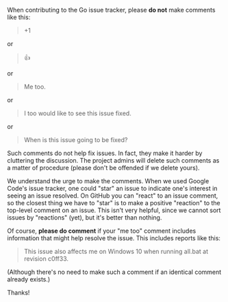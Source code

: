 When contributing to the Go issue tracker, please **do not** make comments like this:

> +1

or

> :+1: 

or

> Me too.

or

> I too would like to see this issue fixed.

or

> When is this issue going to be fixed?

Such comments do not help fix issues. In fact, they make it harder by cluttering the discussion. The project admins will delete such comments as a matter of procedure (please don't be offended if we delete yours).

We understand the urge to make the comments. When we used Google Code's issue tracker, one could "star" an issue to indicate one's interest in seeing an issue resolved. On GitHub you can "react" to an issue comment, so the closest thing we have to "star" is to make a positive "reaction" to the top-level comment on an issue. This isn't very helpful, since we cannot sort issues by "reactions" (yet), but it's better than nothing.

Of course, **please do comment** if your "me too" comment includes information that might help resolve the issue. This includes reports like this:

> This issue also affects me on Windows 10 when running all.bat at revision c0ff33.

(Although there's no need to make such a comment if an identical comment already exists.)

Thanks!